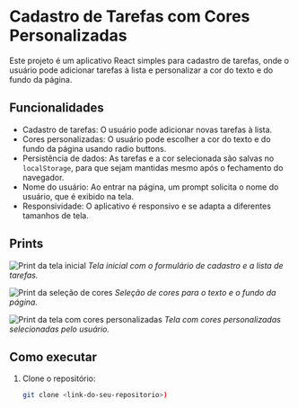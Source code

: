 # Cadastro de Tarefas com Cores Personalizadas

Este projeto é um aplicativo React simples para cadastro de tarefas, onde o usuário pode adicionar tarefas à lista e personalizar a cor do texto e do fundo da página.

## Funcionalidades

- Cadastro de tarefas: O usuário pode adicionar novas tarefas à lista.
- Cores personalizadas: O usuário pode escolher a cor do texto e do fundo da página usando radio buttons.
- Persistência de dados: As tarefas e a cor selecionada são salvas no `localStorage`, para que sejam mantidas mesmo após o fechamento do navegador.
- Nome do usuário: Ao entrar na página, um prompt solicita o nome do usuário, que é exibido na tela.
- Responsividade: O aplicativo é responsivo e se adapta a diferentes tamanhos de tela.

## Prints

![Print da tela inicial](link-para-o-print-da-tela-inicial.png)
_Tela inicial com o formulário de cadastro e a lista de tarefas._

![Print da seleção de cores](link-para-o-print-da-selecao-de-cores.png)
_Seleção de cores para o texto e o fundo da página._

![Print da tela com cores personalizadas](link-para-o-print-da-tela-com-cores-personalizadas.png)
_Tela com cores personalizadas selecionadas pelo usuário._

## Como executar

1. Clone o repositório:
   ```bash
   git clone <link-do-seu-repositorio>)
